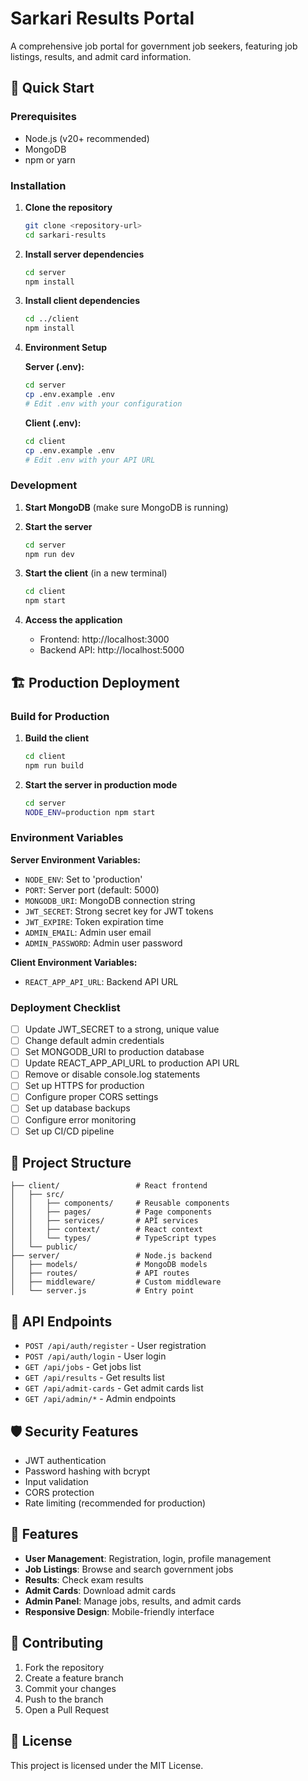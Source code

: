 # Sarkari Results Portal

A comprehensive job portal for government job seekers, featuring job listings, results, and admit card information.

## 🚀 Quick Start

### Prerequisites
- Node.js (v20+ recommended)
- MongoDB
- npm or yarn

### Installation

1. **Clone the repository**
   ```bash
   git clone <repository-url>
   cd sarkari-results
   ```

2. **Install server dependencies**
   ```bash
   cd server
   npm install
   ```

3. **Install client dependencies**
   ```bash
   cd ../client
   npm install
   ```

4. **Environment Setup**
   
   **Server (.env):**
   ```bash
   cd server
   cp .env.example .env
   # Edit .env with your configuration
   ```
   
   **Client (.env):**
   ```bash
   cd client
   cp .env.example .env
   # Edit .env with your API URL
   ```

### Development

1. **Start MongoDB** (make sure MongoDB is running)

2. **Start the server**
   ```bash
   cd server
   npm run dev
   ```

3. **Start the client** (in a new terminal)
   ```bash
   cd client
   npm start
   ```

4. **Access the application**
   - Frontend: http://localhost:3000
   - Backend API: http://localhost:5000

## 🏗️ Production Deployment

### Build for Production

1. **Build the client**
   ```bash
   cd client
   npm run build
   ```

2. **Start the server in production mode**
   ```bash
   cd server
   NODE_ENV=production npm start
   ```

### Environment Variables

**Server Environment Variables:**
- `NODE_ENV`: Set to 'production'
- `PORT`: Server port (default: 5000)
- `MONGODB_URI`: MongoDB connection string
- `JWT_SECRET`: Strong secret key for JWT tokens
- `JWT_EXPIRE`: Token expiration time
- `ADMIN_EMAIL`: Admin user email
- `ADMIN_PASSWORD`: Admin user password

**Client Environment Variables:**
- `REACT_APP_API_URL`: Backend API URL

### Deployment Checklist

- [ ] Update JWT_SECRET to a strong, unique value
- [ ] Change default admin credentials
- [ ] Set MONGODB_URI to production database
- [ ] Update REACT_APP_API_URL to production API URL
- [ ] Remove or disable console.log statements
- [ ] Set up HTTPS for production
- [ ] Configure proper CORS settings
- [ ] Set up database backups
- [ ] Configure error monitoring
- [ ] Set up CI/CD pipeline

## 📁 Project Structure

```
├── client/                 # React frontend
│   ├── src/
│   │   ├── components/     # Reusable components
│   │   ├── pages/          # Page components
│   │   ├── services/       # API services
│   │   ├── context/        # React context
│   │   └── types/          # TypeScript types
│   └── public/
├── server/                 # Node.js backend
│   ├── models/             # MongoDB models
│   ├── routes/             # API routes
│   ├── middleware/         # Custom middleware
│   └── server.js           # Entry point
```

## 🔧 API Endpoints

- `POST /api/auth/register` - User registration
- `POST /api/auth/login` - User login
- `GET /api/jobs` - Get jobs list
- `GET /api/results` - Get results list
- `GET /api/admit-cards` - Get admit cards list
- `GET /api/admin/*` - Admin endpoints

## 🛡️ Security Features

- JWT authentication
- Password hashing with bcrypt
- Input validation
- CORS protection
- Rate limiting (recommended for production)

## 📱 Features

- **User Management**: Registration, login, profile management
- **Job Listings**: Browse and search government jobs
- **Results**: Check exam results
- **Admit Cards**: Download admit cards
- **Admin Panel**: Manage jobs, results, and admit cards
- **Responsive Design**: Mobile-friendly interface

## 🤝 Contributing

1. Fork the repository
2. Create a feature branch
3. Commit your changes
4. Push to the branch
5. Open a Pull Request

## 📄 License

This project is licensed under the MIT License.
